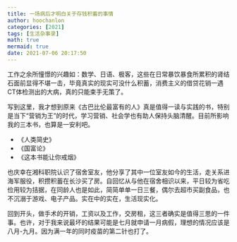 ```yaml
---
title: 一场病后才明白关于存钱积蓄的事情
author: hoochanlon
categories: [2021]
tags: [生活杂事录]
math: true
mermaid: true
date: 2021-07-06 20:17:50
---
```


工作之余所憧憬的兴趣如：数学、日语、极客，这些在日常暴饮暴食所累积的肾结石面前显得不堪一击，毕竟真实的现实可没什么积蓄，消费主义的借贷花销一遇CT体检测出的大病，真的只能束手无策了。

<!-- more -->

写到这里，我才想到原来《古巴比伦最富有的人》真是值得一读与实践的书，特别是当下“营销为王”的时代，学习营销、社会学也有助人保持头脑清醒。目前所影响我的三本书，也算是一安利吧。

* 《人类简史》
* 《国富论》
* 《这本书能让你戒烟》

也庆幸在湘科职院认识了宿舍室友，他分享了其中一位室友如今的生活，走关系进海军服役，积攒积蓄在长沙买了房。自回忆从与他在宿舍相识以来，平日较为省吃俭用较为拮据，在同龄人也是如此，简简单单一日三餐，偶尔去超市买副食品，也不沉溺于游戏、电子产品。实在中的实在，生活现实化。

回到开头，做手术的开销，工资以及工作，交房租，这三者确实是值得三思的一件事。也许，对于我来说最坏的结果可能是七月就申请一月病假，理想的情况应该是八月-九月。因为满一年的同时疫苗的第二针也打了。
